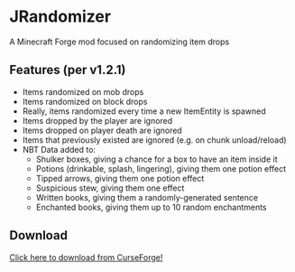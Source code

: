 # JRandomizer
A Minecraft Forge mod focused on randomizing item drops

## Features (per v1.2.1)
* Items randomized on mob drops
* Items randomized on block drops
* Really, items randomized every time a new ItemEntity is spawned
* Items dropped by the player are ignored
* Items dropped on player death are ignored
* Items that previously existed are ignored (e.g. on chunk unload/reload)
* NBT Data added to:
  * Shulker boxes, giving a chance for a box to have an item inside it
  * Potions (drinkable, splash, lingering), giving them one potion effect
  * Tipped arrows, giving them one potion effect
  * Suspicious stew, giving them one effect
  * Written books, giving them a randomly-generated sentence
  * Enchanted books, giving them up to 10 random enchantments

## Download
[Click here to download from CurseForge!](https://www.curseforge.com/minecraft/mc-mods/jrandomizer)
